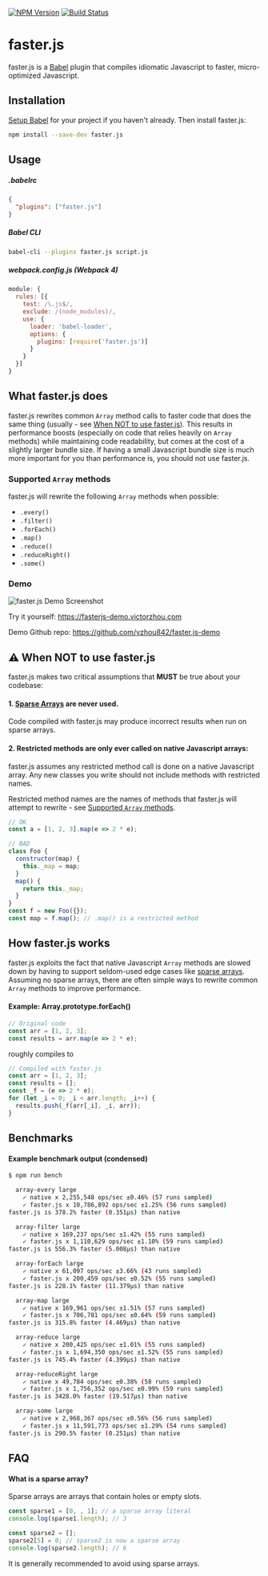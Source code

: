 [![NPM Version](https://img.shields.io/npm/v/faster.js.svg)](https://www.npmjs.com/package/faster.js)
[![Build Status](https://travis-ci.org/vzhou842/faster.js.svg?branch=master)](https://travis-ci.org/vzhou842/faster.js)

# faster.js

faster.js is a [Babel](https://babeljs.io/) plugin that compiles idiomatic Javascript to faster, micro-optimized Javascript.

## Installation
[Setup Babel](https://babeljs.io/docs/setup) for your project if you haven't already. Then install faster.js:

```bash
npm install --save-dev faster.js
```

## Usage

##### .babelrc
```json
{
  "plugins": ["faster.js"]
}
```

##### Babel CLI
```bash
babel-cli --plugins faster.js script.js
```

##### webpack.config.js (Webpack 4)
```js
module: {
  rules: [{
    test: /\.js$/,
    exclude: /(node_modules)/,
    use: {
      loader: 'babel-loader',
      options: {
        plugins: [require('faster.js')]
      }
    }
  }]
}
```

## What faster.js does

faster.js rewrites common `Array` method calls to faster code that does the same thing (usually - see [When NOT to use faster.js](#warning-when-not-to-use-fasterjs)). This results in performance boosts (especially on code that relies heavily on `Array` methods) while maintaining code readability, but comes at the cost of a slightly larger bundle size. If having a small Javascript bundle size is much more important for you than performance is, you should not use faster.js.

### Supported `Array` methods

faster.js will rewrite the following `Array` methods when possible:
- `.every()`
- `.filter()`
- `.forEach()`
- `.map()`
- `.reduce()`
- `.reduceRight()`
- `.some()`

### Demo
![faster.js Demo Screenshot](https://fasterjs-demo.victorzhou.com/img/screenshot.png)

Try it yourself: https://fasterjs-demo.victorzhou.com

Demo Github repo: https://github.com/vzhou842/faster.js-demo

## :warning: When NOT to use faster.js

faster.js makes two critical assumptions that **MUST** be true about your codebase:

#### 1. [Sparse Arrays](#what-is-a-sparse-array) are never used.
Code compiled with faster.js may produce incorrect results when run on sparse arrays.

#### 2. Restricted methods are only ever called on native Javascript arrays:
faster.js assumes any restricted method call is done on a native Javascript array. Any new classes you write should not include methods with restricted names.

Restricted method names are the names of methods that faster.js will attempt to rewrite - see [Supported `Array` methods](#supported-array-methods).

```js
// OK
const a = [1, 2, 3].map(e => 2 * e);

// BAD
class Foo {
  constructor(map) {
    this._map = map;
  }
  map() {
    return this._map;
  }
}
const f = new Foo({});
const map = f.map(); // .map() is a restricted method
```

## How faster.js works
faster.js exploits the fact that native Javascript `Array` methods are slowed down by having to support seldom-used edge cases like [sparse arrays](#what-is-a-sparse-array). Assuming no sparse arrays, there are often simple ways to rewrite common `Array` methods to improve performance.

#### Example: Array.prototype.forEach()

```js
// Original code
const arr = [1, 2, 3];
const results = arr.map(e => 2 * e);
```

roughly compiles to

```js
// Compiled with faster.js
const arr = [1, 2, 3];
const results = [];
const _f = (e => 2 * e);
for (let _i = 0; _i < arr.length; _i++) {
  results.push(_f(arr[_i], _i, arr));
}
```

## Benchmarks

#### Example benchmark output (condensed)
```bash
$ npm run bench

  array-every large
    ✓ native x 2,255,548 ops/sec ±0.46% (57 runs sampled)
    ✓ faster.js x 10,786,892 ops/sec ±1.25% (56 runs sampled)
faster.js is 378.2% faster (0.351μs) than native

  array-filter large
    ✓ native x 169,237 ops/sec ±1.42% (55 runs sampled)
    ✓ faster.js x 1,110,629 ops/sec ±1.10% (59 runs sampled)
faster.js is 556.3% faster (5.008μs) than native

  array-forEach large
    ✓ native x 61,097 ops/sec ±3.66% (43 runs sampled)
    ✓ faster.js x 200,459 ops/sec ±0.52% (55 runs sampled)
faster.js is 228.1% faster (11.379μs) than native

  array-map large
    ✓ native x 169,961 ops/sec ±1.51% (57 runs sampled)
    ✓ faster.js x 706,781 ops/sec ±0.64% (59 runs sampled)
faster.js is 315.8% faster (4.469μs) than native

  array-reduce large
    ✓ native x 200,425 ops/sec ±1.01% (55 runs sampled)
    ✓ faster.js x 1,694,350 ops/sec ±1.52% (55 runs sampled)
faster.js is 745.4% faster (4.399μs) than native

  array-reduceRight large
    ✓ native x 49,784 ops/sec ±0.38% (58 runs sampled)
    ✓ faster.js x 1,756,352 ops/sec ±0.99% (59 runs sampled)
faster.js is 3428.0% faster (19.517μs) than native

  array-some large
    ✓ native x 2,968,367 ops/sec ±0.56% (56 runs sampled)
    ✓ faster.js x 11,591,773 ops/sec ±1.29% (54 runs sampled)
faster.js is 290.5% faster (0.251μs) than native
```

## FAQ

#### What is a sparse array?
Sparse arrays are arrays that contain holes or empty slots.

```js
const sparse1 = [0, , 1]; // a sparse array literal
console.log(sparse1.length); // 3

const sparse2 = [];
sparse2[5] = 0; // sparse2 is now a sparse array
console.log(sparse2.length); // 6
```

It is generally recommended to avoid using sparse arrays.
